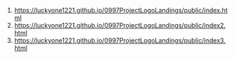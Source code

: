 1. <https://luckyone1221.github.io/0997ProjectLogoLandings/public/index.html>
1. <https://luckyone1221.github.io/0997ProjectLogoLandings/public/index2.html>
1. <https://luckyone1221.github.io/0997ProjectLogoLandings/public/index3.html>